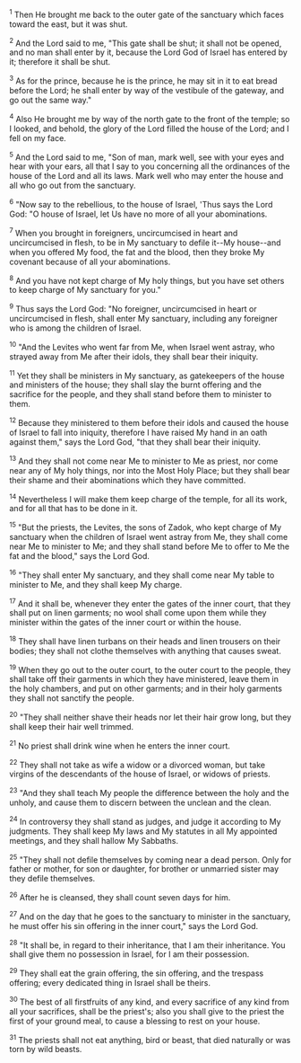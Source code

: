 <sup>1</sup> 
Then He brought me back to the outer gate of the sanctuary which faces toward the east, but it was shut. 

<sup>2</sup> 
And the Lord said to me, "This gate shall be shut; it shall not be opened, and no man shall enter by it, because the Lord God of Israel has entered by it; therefore it shall be shut. 

<sup>3</sup> 
As for the prince, because he is the prince, he may sit in it to eat bread before the Lord; he shall enter by way of the vestibule of the gateway, and go out the same way." 

<sup>4</sup> 
Also He brought me by way of the north gate to the front of the temple; so I looked, and behold, the glory of the Lord filled the house of the Lord; and I fell on my face. 

<sup>5</sup> 
And the Lord said to me, "Son of man, mark well, see with your eyes and hear with your ears, all that I say to you concerning all the ordinances of the house of the Lord and all its laws. Mark well who may enter the house and all who go out from the sanctuary. 

<sup>6</sup> 
"Now say to the rebellious, to the house of Israel, 'Thus says the Lord God: "O house of Israel, let Us have no more of all your abominations. 

<sup>7</sup> 
When you brought in foreigners, uncircumcised in heart and uncircumcised in flesh, to be in My sanctuary to defile it--My house--and when you offered My food, the fat and the blood, then they broke My covenant because of all your abominations. 

<sup>8</sup> 
And you have not kept charge of My holy things, but you have set others to keep charge of My sanctuary for you." 

<sup>9</sup> 
Thus says the Lord God: "No foreigner, uncircumcised in heart or uncircumcised in flesh, shall enter My sanctuary, including any foreigner who is among the children of Israel.

<sup>10</sup> 
"And the Levites who went far from Me, when Israel went astray, who strayed away from Me after their idols, they shall bear their iniquity. 

<sup>11</sup> 
Yet they shall be ministers in My sanctuary, as gatekeepers of the house and ministers of the house; they shall slay the burnt offering and the sacrifice for the people, and they shall stand before them to minister to them. 

<sup>12</sup> 
Because they ministered to them before their idols and caused the house of Israel to fall into iniquity, therefore I have raised My hand in an oath against them," says the Lord God, "that they shall bear their iniquity. 

<sup>13</sup> 
And they shall not come near Me to minister to Me as priest, nor come near any of My holy things, nor into the Most Holy Place; but they shall bear their shame and their abominations which they have committed. 

<sup>14</sup> 
Nevertheless I will make them keep charge of the temple, for all its work, and for all that has to be done in it. 

<sup>15</sup> 
"But the priests, the Levites, the sons of Zadok, who kept charge of My sanctuary when the children of Israel went astray from Me, they shall come near Me to minister to Me; and they shall stand before Me to offer to Me the fat and the blood," says the Lord God. 

<sup>16</sup> 
"They shall enter My sanctuary, and they shall come near My table to minister to Me, and they shall keep My charge. 

<sup>17</sup> 
And it shall be, whenever they enter the gates of the inner court, that they shall put on linen garments; no wool shall come upon them while they minister within the gates of the inner court or within the house. 

<sup>18</sup> 
They shall have linen turbans on their heads and linen trousers on their bodies; they shall not clothe themselves with anything that causes sweat. 

<sup>19</sup> 
When they go out to the outer court, to the outer court to the people, they shall take off their garments in which they have ministered, leave them in the holy chambers, and put on other garments; and in their holy garments they shall not sanctify the people. 

<sup>20</sup> 
"They shall neither shave their heads nor let their hair grow long, but they shall keep their hair well trimmed. 

<sup>21</sup> 
No priest shall drink wine when he enters the inner court. 

<sup>22</sup> 
They shall not take as wife a widow or a divorced woman, but take virgins of the descendants of the house of Israel, or widows of priests. 

<sup>23</sup> 
"And they shall teach My people the difference between the holy and the unholy, and cause them to discern between the unclean and the clean. 

<sup>24</sup> 
In controversy they shall stand as judges, and judge it according to My judgments. They shall keep My laws and My statutes in all My appointed meetings, and they shall hallow My Sabbaths. 

<sup>25</sup> 
"They shall not defile themselves by coming near a dead person. Only for father or mother, for son or daughter, for brother or unmarried sister may they defile themselves. 

<sup>26</sup> 
After he is cleansed, they shall count seven days for him. 

<sup>27</sup> 
And on the day that he goes to the sanctuary to minister in the sanctuary, he must offer his sin offering in the inner court," says the Lord God. 

<sup>28</sup> 
"It shall be, in regard to their inheritance, that I am their inheritance. You shall give them no possession in Israel, for I am their possession. 

<sup>29</sup> 
They shall eat the grain offering, the sin offering, and the trespass offering; every dedicated thing in Israel shall be theirs. 

<sup>30</sup> 
The best of all firstfruits of any kind, and every sacrifice of any kind from all your sacrifices, shall be the priest's; also you shall give to the priest the first of your ground meal, to cause a blessing to rest on your house. 

<sup>31</sup> 
The priests shall not eat anything, bird or beast, that died naturally or was torn by wild beasts.